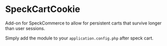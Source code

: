 SpeckCartCookie
===============

Add-on for SpeckCommerce to allow for persistent carts that survive longer than user sessions.

Simply add the module to your `application.config.php` after speck cart.